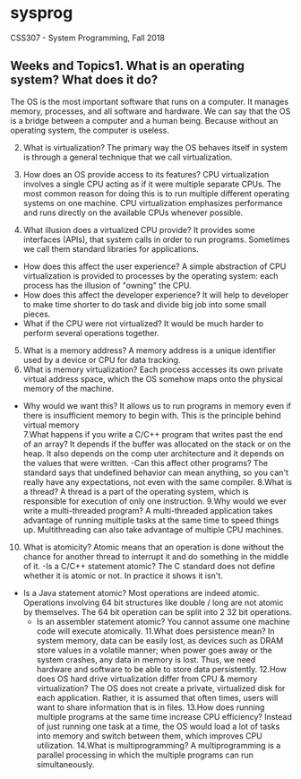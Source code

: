 # sysprog
CSS307 - System Programming, Fall 2018

## Weeks and Topics1. What is an operating system? What does it do? 
The OS is the most important software that runs on a computer. 
It manages memory, processes, and all software and hardware.
 We can say that the OS is a bridge between a computer and a human being. 
Because without an operating system, the computer is useless.

2. What is virtualization? 
The primary way the OS behaves itself in system is through a general technique that we call virtualization.

3.  How does an OS provide access to its features?
CPU virtualization involves a single CPU acting as if it were multiple separate CPUs.
 The most common reason for doing this is to run multiple different operating systems on one machine.
 CPU virtualization emphasizes performance and runs directly on the available CPUs whenever possible. 

4.  What illusion does a virtualized CPU provide? 
It provides some interfaces (APIs), that system calls in order to run programs. Sometimes we call them standard libraries for applications.
- How does this affect the user experience? 
A simple abstraction of CPU virtualization is provided to processes by the operating system: each process has the illusion of "owning" the CPU. 
 - How does this affect the developer experience?
It will help to developer to make time shorter to do task and divide big job into some small pieces.
 - What if the CPU were not virtualized?
It would be much harder to perform several operations together. 

5. What is a memory address? 
A memory address is a unique identifier used by a device or CPU for data tracking.
6. What is memory virtualization?
Each process accesses its own private virtual address space, which the OS somehow maps onto the physical memory of the machine.
  - Why would we want this? 
It allows us to run programs in memory even if there is insufficient memory to begin with. This is the principle behind virtual memory  
7.What happens if you write a C/C++ program that writes past the end of an array? 
 It depends if the buffer was allocated on the stack or on the heap. It also depends on the comp
uter architecture and it depends on the values that were written.
-Can this affect other programs?
The standard says that undefined behavior can mean anything, so you can't really have any expectations, not even with the same compiler. 
8.What is a thread?
 A thread is a part of the operating system, which is responsible for execution of only one instruction.
9.Why would we ever write a multi-threaded program? 
A multi-threaded application takes advantage of running multiple tasks at the same time to speed things up. Multithreading can also take advantage of multiple CPU machines.
10. What is atomicity? 
Atomic means that an operation is done without the chance for another thread to interrupt it and do something in the middle of it.
-Is a C/C++ statement atomic? 
The C standard does not define whether it is atomic or not. In practice it shows it isn't.
- Is a Java statement atomic? 
Most operations are indeed atomic. Operations involving 64 bit structures like double / long are not atomic by themselves. The 64 bit operation can be split into 2 32 bit operations.
  - Is an assembler statement atomic?
You cannot assume one machine code will execute atomically. 
11.What does persistence mean?
 In system memory, data can be easily lost, as devices such as DRAM store values in a volatile manner; when power goes away or the system crashes, any data in memory is lost. Thus, we need hardware and software to be able to store data persistently.
12.How does OS hard drive virtualization differ from CPU & memory virtualization?
 The OS does not create a private, virtualized disk for each application. Rather, it is assumed that often times, users will want to share information that is in files. 
13.How does running multiple programs at the same time increase CPU efficiency? 
Instead of just running one task at a time, the OS would load a lot of tasks into memory and switch between them, which improves CPU utilization. 
14.What is multiprogramming? 
A multiprogramming is a parallel processing in which the multiple programs can run simultaneously.




